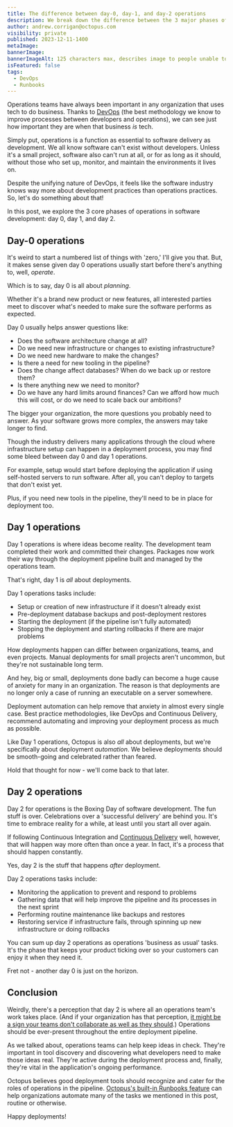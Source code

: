 ```yaml
---
title: The difference between day-0, day-1, and day-2 operations
description: We break down the difference between the 3 major phases of operations in DevOps.
author: andrew.corrigan@octopus.com
visibility: private
published: 2023-12-11-1400
metaImage: 
bannerImage: 
bannerImageAlt: 125 characters max, describes image to people unable to see it.
isFeatured: false
tags: 
  - DevOps
  - Runbooks
---
```


Operations teams have always been important in any organization that uses tech to do business. Thanks to [DevOps](https://octopus.com/devops/) (the best methodology we know to improve processes between developers and operations), we can see just how important they are when that business *is* tech.

Simply put, operations is a function as essential to software delivery as development. We all know software can't exist without developers. Unless it's a small project, software also can't run at all, or for as long as it should, without those who set up, monitor, and maintain the environments it lives on.

Despite the unifying nature of DevOps, it feels like the software industry knows way more about development practices than operations practices. So, let's do something about that!

In this post, we explore the 3 core phases of operations in software development: day 0, day 1, and day 2.

## Day-0 operations

It's weird to start a numbered list of things with 'zero,' I'll give you that. But, it makes sense given day 0 operations usually start before there's anything to, well, *operate*.

Which is to say, day 0 is all about *planning*.

Whether it's a brand new product or new features, all interested parties meet to discover what's needed to make sure the software performs as expected.

Day 0 usually helps answer questions like:

- Does the software architecture change at all?
- Do we need new infrastructure or changes to existing infrastructure?
- Do we need new hardware to make the changes?
- Is there a need for new tooling in the pipeline?
- Does the change affect databases? When do we back up or restore them?
- Is there anything new we need to monitor?
- Do we have any hard limits around finances? Can we afford how much this will cost, or do we need to scale back our ambitions?

The bigger your organization, the more questions you probably need to answer. As your software grows more complex, the answers may take longer to find.

Though the industry delivers many applications through the cloud where infrastructure setup can happen in a deployment process, you may find some bleed between day 0 and day 1 operations.

For example, setup would start before deploying the application if using self-hosted servers to run software. After all, you can't deploy to targets that don't exist yet.

Plus, if you need new tools in the pipeline, they'll need to be in place for deployment too.

## Day 1 operations

Day 1 operations is where ideas become reality. The development team completed their work and committed their changes. Packages now work their way through the deployment pipeline built and managed by the operations team.

That's right, day 1 is *all* about deployments.

Day 1 operations tasks include:

- Setup or creation of new infrastructure if it doesn't already exist
- Pre-deployment database backups and post-deployment restores
- Starting the deployment (if the pipeline isn't fully automated)
- Stopping the deployment and starting rollbacks if there are major problems

How deployments happen can differ between organizations, teams, and even projects. Manual deployments for small projects aren't uncommon, but they're not sustainable long term.

And hey, big or small, deployments done badly can become a huge cause of anxiety for many in an organization. The reason is that deployments are no longer only a case of running an executable on a server somewhere.

Deployment automation can help remove that anxiety in almost every single case. Best practice methodologies, like DevOps and Continuous Delivery, recommend automating and improving your deployment process as much as possible.

Like Day 1 operations, Octopus is also *all* about deployments, but we're specifically about deployment *automation*. We believe deployments should be smooth-going and celebrated rather than feared.

Hold that thought for now - we'll come back to that later.

## Day 2 operations

Day 2 for operations is the Boxing Day of software development. The fun stuff is over. Celebrations over a 'successful delivery' are behind you. It's time to embrace reality for a while, at least until you start all over again.

If following Continuous Integration and [Continuous Delivery](https://octopus.com/devops/continuous-delivery/) well, however, that will happen way more often than once a year. In fact, it's a process that should happen constantly.

Yes, day 2 is the stuff that happens *after* deployment.

Day 2 operations tasks include:

- Monitoring the application to prevent and respond to problems
- Gathering data that will help improve the pipeline and its processes in the next sprint
- Performing routine maintenance like backups and restores
- Restoring service if infrastructure fails, through spinning up new infrastructure or doing rollbacks

You can sum up day 2 operations as operations 'business as usual' tasks. It's the phase that keeps your product ticking over so your customers can enjoy it when they need it.

Fret not - another day 0 is just on the horizon.

## Conclusion

Weirdly, there's a perception that day 2 is where all an operations team's work takes place. (And if your organization has that perception, [it might be a sign your teams don't collaborate as well as they should](https://octopus.com/devops/culture/).) Operations should be ever-present throughout the entire deployment pipeline.

As we talked about, operations teams can help keep ideas in check. They're important in tool discovery and discovering what developers need to make those ideas real. They're active during the deployment process and, finally, they're vital in the application's ongoing performance.

Octopus believes good deployment tools should recognize and cater for the roles of operations in the pipeline. [Octopus's built-in Runbooks feature](https://octopus.com/features/runbooks) can help organizations automate many of the tasks we mentioned in this post, routine or otherwise.

Happy deployments!